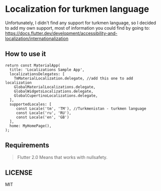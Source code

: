 # Localization for turkmen language
Unfortunately, I didn't find any support for turkmen language, so I decided to add my own support,
most of information you could find by going to: https://docs.flutter.dev/development/accessibility-and-localization/internationalization

## How to use it
```
return const MaterialApp(
  title: 'Localizations Sample App',
  localizationsDelegates: [
    TmMaterialLocalization.delegate, //add this one to add localization
    GlobalMaterialLocalizations.delegate,
    GlobalWidgetsLocalizations.delegate,
    GlobalCupertinoLocalizations.delegate,
  ],
  supportedLocales: [
     const Locale('tm', 'TM'), //Turkmenistan - turkmen language
     const Locale('ru', 'RU'), 
     const Locale('en', 'GB')  
  ],
  home: MyHomePage(),
);
```
## Requirements
> Flutter 2.0
 Means that works with nullsafety.

## LICENSE
 MIT
